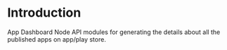 # Introduction 
App Dashboard Node API modules for generating the details about all the published apps on app/play store.